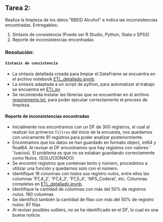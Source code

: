 ## Tarea 2:
Realiza la limpieza de los datos “BBDD Alcohol” e indica las inconsistencias encontradas.
Entregables:
1. Sintaxis de consistencia (Puede ser R Studio, Python, Stata o SPSS)
2. Reporte de inconsistencias encontradas

### Resolución:
#### `Sintaxis de consistencia`
- La sintaxis detallada creada para limpiar el DataFrame se encuentra en el archivo notebook [ETL_detallado.ipynb](ETL_detallado.ipynb).
- La sintaxis adaptada a un script de python, para automatizar el trabajo se encuentra en [ETL.py](ETL.py)
- Se recomienda instalar las librerias que se encuentran en el archivo [requirements.txt](requirements.txt), para poder ejecutar correctamente el proceso de limpieza.

#### Reporte de inconsistencias encontradas
- Inicialmente nos encontramos con un DF de 300 registros, el cual al realizar los primeros ``filtros`` del inicio de la encuesta, nos quedamos con unicamente 91 registros para poder analizar posteriormente.
- Encontramos que los datos se han guardado en formato object, int64 y float64. Al revisar el DF encontramos que hay registros con valores ' '(vacios). El problema es que no se estaban guardando correctamente como Nulos. (SOLUCIONADO)
- Se encontró registros que contenian texto y número, procedimos a utilizar una función y quedarnos solo con el número.
- Identifique 18 columnas con todos sus registro nulos, entre ellos las columnas 'P7_4_2', 'P7_4_3', 'P7_5_4', 'NPS_Coderal', etc. Columnas completas en [ETL_detallado.ipynb](ETL_detallado.ipynb).
- Identifique  la cantidad de columnas con más del 50% de registros nulos: 160 columnas
- Se identificó también la cantidad de filas con más del 50% de registro nulos: 87 filas
- Al revisar posibles outliers, no se ha identificado en el DF, lo cual es una buena noticia.